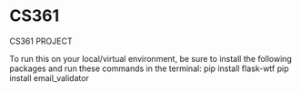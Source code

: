 # CS361
CS361 PROJECT

To run this on your local/virtual environment, be sure to install the following packages
and run these commands in the terminal:
pip install flask-wtf
pip install email_validator